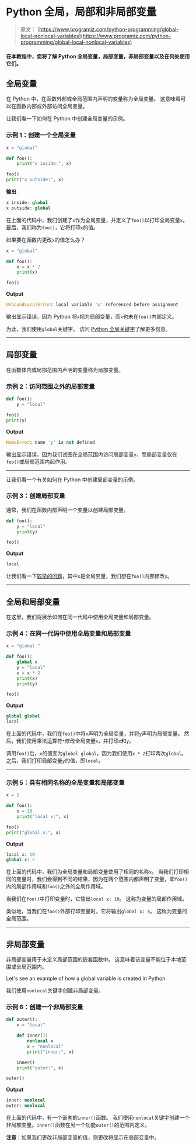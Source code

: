 # Python 全局，局部和非局部变量

> 原文： [https://www.programiz.com/python-programming/global-local-nonlocal-variables](https://www.programiz.com/python-programming/global-local-nonlocal-variables)

#### 在本教程中，您将了解 Python 全局变量，局部变量，非局部变量以及在何处使用它们。

## 全局变量

在 Python 中，在函数外部或全局范围内声明的变量称为全局变量。 这意味着可以在函数内部或外部访问全局变量。

让我们看一下如何在 Python 中创建全局变量的示例。

### 示例 1：创建一个全局变量

```py
x = "global"

def foo():
    print("x inside:", x)

foo()
print("x outside:", x)
```

**输出**

```py
x inside: global
x outside: global
```

在上面的代码中，我们创建了`x`作为全局变量，并定义了`foo()`以打印全局变量`x`。 最后，我们称为`foo()`，它将打印`x`的值。

如果要在函数内更改`x`的值怎么办？

```py
x = "global"

def foo():
    x = x * 2
    print(x)

foo()
```

**Output**

```py
UnboundLocalError: local variable 'x' referenced before assignment
```

输出显示错误，因为 Python 将`x`视为局部变量，而`x`也未在`foo()`内部定义。

为此，我们使用`global`关键字。 访问 [Python 全局关键字](/python-programming/global-keyword)了解更多信息。

* * *

## 局部变量

在函数体内或局部范围内声明的变量称为局部变量。

### 示例 2：访问范围之外的局部变量

```py
def foo():
    y = "local"

foo()
print(y)
```

**Output**

```py
NameError: name 'y' is not defined
```

输出显示错误，因为我们试图在全局范围内访问局部变量`y`，而局部变量仅在`foo()`或局部范围内起作用。

* * *

让我们看一个有关如何在 Python 中创建局部变量的示例。

### 示例 3：创建局部变量

通常，我们在函数内部声明一个变量以创建局部变量。

```py
def foo():
    y = "local"
    print(y)

foo()
```

**Output**

```py
local
```

让我们看一下[较早的问题](#change-x)，其中`x`是全局变量，我们想在`foo()`内部修改`x`。

* * *

## 全局和局部变量

在这里，我们将展示如何在同一代码中使用全局变量和局部变量。

### 示例 4：在同一代码中使用全局变量和局部变量

```py
x = "global "

def foo():
    global x
    y = "local"
    x = x * 2
    print(x)
    print(y)

foo()
```

**Output**

```py
global global 
local
```

在上面的代码中，我们在`foo()`中将`x`声明为全局变量，并将`y`声明为局部变量。 然后，我们使用乘法运算符`*`修改全局变量`x`，并打印`x`和`y`。

调用`foo()`后，`x`的值变为`global global`，因为我们使用`x * 2`打印两次`global`。 之后，我们打印局部变量`y`的值，即`local`。

* * *

### 示例 5：具有相同名称的全局变量和局部变量

```py
x = 5

def foo():
    x = 10
    print("local x:", x)

foo()
print("global x:", x)
```

**Output**

```py
local x: 10
global x: 5
```

在上面的代码中，我们为全局变量和局部变量使用了相同的名称`x`。 当我们打印相同的变量时，我们会得到不同的结果，因为在两个范围内都声明了变量，即`foo()`内的局部作用域和`foo()`之外的全局作用域。

当我们在`foo()`中打印变量时，它输出`local x: 10`。 这称为变量的局部作用域。

类似地，当我们在`foo()`外部打印变量时，它将输出`global x: 5`。 这称为变量的全局范围。

* * *

## 非局部变量

非局部变量用于未定义局部范围的嵌套函数中。 这意味着该变量不能位于本地范围或全局范围内。

Let's see an example of how a global variable is created in Python.

我们使用`nonlocal`关键字创建非局部变量。

### 示例 6：创建一个非局部变量

```py
def outer():
    x = "local"

    def inner():
        nonlocal x
        x = "nonlocal"
        print("inner:", x)

    inner()
    print("outer:", x)

outer()
```

**Output**

```py
inner: nonlocal
outer: nonlocal
```

在上面的代码中，有一个嵌套的`inner()`函数。 我们使用`nonlocal`关键字创建一个非局部变量。`inner()`函数在另一个功能`outer()`的范围内定义。

**注意**：如果我们更改非局部变量的值，则更改将显示在局部变量中。